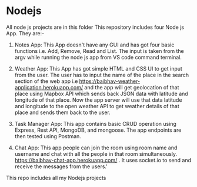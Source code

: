 # Nodejs
All node js projects are in this folder
This repository includes four Node js App. They are:-


 1. Notes App: This App doesn't have any GUI  and has got four basic functions i.e. Add, Remove, Read and List. The input is taken from the argv while running the node js app from VS code command terminal.

2. Weather App: This App has got simple HTML and CSS UI to get input from the user. The user has to input the name of the place in the search section of the web app i.e https://baibhav-weather-application.herokuapp.com/  and the app will get geolocation of that place using Mapbox API which sends back JSON data with latitude and longitude of that place. Now the app server will use that data latitude and longitude to the open weather API to get weather details of that place and sends them back to the user.

3. Task Manager App:  This app contains basic CRUD operation using Express, Rest API, MongoDB, and mongoose. The app endpoints are then tested using Postman.
 
4. Chat App: This app people can join the room using room name and username and chat with all the people in that room simultaneously. https://baibhav-chat-app.herokuapp.com/ . It uses socket.io to send and receive the messages from the users.'

This repo includes all my Nodejs projects
